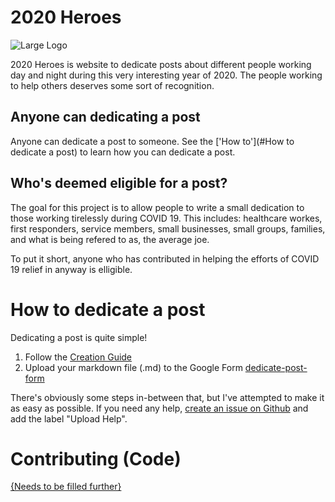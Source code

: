 # 2020 Heroes
![Large Logo][large-logo]

2020 Heroes is website to dedicate posts about different people working day and night during this very interesting year of 2020. The people working to help others deserves some sort of recognition.

## Anyone can dedicating a post
Anyone can dedicate a post to someone. See the ['How to'](#How to dedicate a post) to learn how you can dedicate a post.

## Who's deemed eligible for a post?
The goal for this project is to allow people to write a small dedication to those working tirelessly during COVID 19. This includes: healthcare workes, first responders, service members, small businesses, small groups, families, and what is being refered to as, the average joe.

To put it short, anyone who has contributed in helping the efforts of COVID 19 relief in anyway is elligible.

# How to dedicate a post

Dedicating a post is quite simple! 
1. Follow the [Creation Guide]()
2. Upload your markdown file (.md) to the Google Form [dedicate-post-form]

There's obviously some steps in-between that, but I've attempted to make it as easy as possible. If you need any help, [create an issue on Github](https://github.com/rrenode/2020heroes/issues/new) and add the label "Upload Help".

# Contributing (Code)

[{Needs to be filled further}](https://github.com/rrenode/2020heroes/issues/6)

[logo]: https://rrenode.github.io/2020heroes/images/logo.png "Logo"
[large-logo]: https://rrenode.github.io/2020heroes/images/meta-image.png "Large Logo"
[dedicate-post-form]: https://forms.gle/5hSoDuBvomSwjXaG9